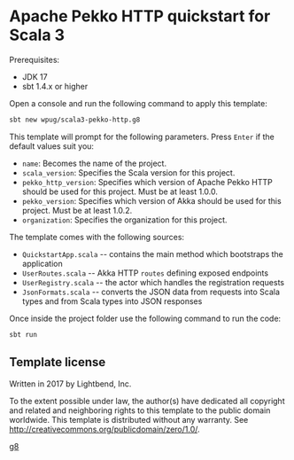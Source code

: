 # Apache Pekko HTTP quickstart for Scala 3

Prerequisites:

- JDK 17
- sbt 1.4.x or higher

Open a console and run the following command to apply this template:

 ```sh
sbt new wpug/scala3-pekko-http.g8
 ```

This template will prompt for the following parameters. Press `Enter` if the default values suit you:

- `name`: Becomes the name of the project.
- `scala_version`: Specifies the Scala version for this project.
- `pekko_http_version`: Specifies which version of Apache Pekko HTTP should be used for this project. Must be at least 1.0.0.
- `pekko_version`: Specifies which version of Akka should be used for this project. Must be at least 1.0.2.
- `organization`: Specifies the organization for this project.

The template comes with the following sources:

- `QuickstartApp.scala` -- contains the main method which bootstraps the application
- `UserRoutes.scala` -- Akka HTTP `routes` defining exposed endpoints
- `UserRegistry.scala` -- the actor which handles the registration requests
- `JsonFormats.scala` -- converts the JSON data from requests into Scala types and from Scala types into JSON responses

Once inside the project folder use the following command to run the code:

```sh
sbt run
```

Template license
----------------
Written in 2017 by Lightbend, Inc.

To the extent possible under law, the author(s) have dedicated all copyright and related
and neighboring rights to this template to the public domain worldwide.
This template is distributed without any warranty. See <http://creativecommons.org/publicdomain/zero/1.0/>.

[g8](http://www.foundweekends.org/giter8/)
